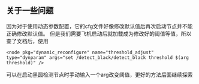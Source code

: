 ## 关于一些问题
因为对于使用动态参数配置，它的cfg文件好像修改默认值后再次启动节点并不能正确修改默认值。
但是我们需要飞机启动后就加载成为修改好的阈值等值，所以查了文档后，使用
```
<node pkg="dynamic_reconfigure" name="threshold_adjust" type="dynparam" args="set /detect_black/detect_black threshold $(arg threshold)" />
```
可以在启动黑圆检测节点时手动输入一个arg改变阈值，更好的方法后面继续探索